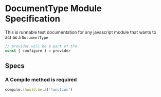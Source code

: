 # DocumentType Module Specification

This is runnable test documentation for any javascript module that wants to act as a `DocumentType`

```javascript
// provider will be a part of the
const { configure } = provider
```

## Specs

### A Compile method is required

```javascript
compile.should.be.a('function')
```
